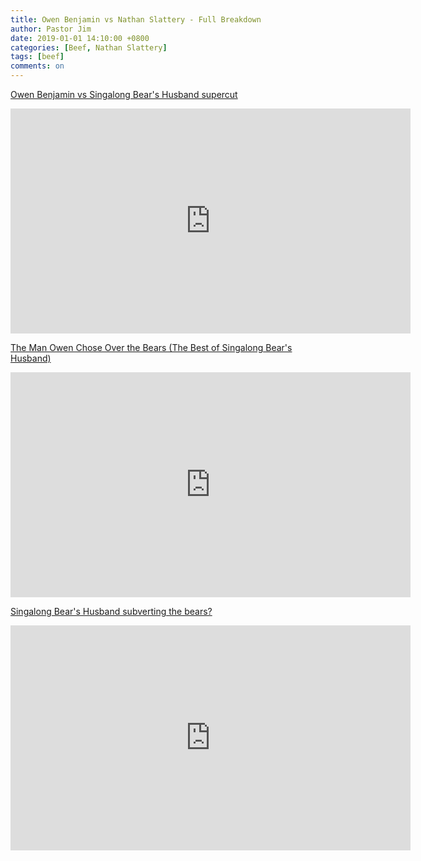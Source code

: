 ```yaml
---
title: Owen Benjamin vs Nathan Slattery - Full Breakdown
author: Pastor Jim
date: 2019-01-01 14:10:00 +0800
categories: [Beef, Nathan Slattery]
tags: [beef]
comments: on
---
```


 [Owen Benjamin vs Singalong Bear's Husband supercut](https://www.bitchute.com/video/KnZ6WtNdZYK0/) 
<iframe width="640" height="360" scrolling="no" frameborder="0" style="border: none;" src="https://www.bitchute.com/embed/KnZ6WtNdZYK0/"></iframe>



 [The Man Owen Chose Over the Bears (The Best of Singalong Bear's Husband)](https://www.bitchute.com/video/l7jQ1lyBPZrL/) 

<iframe width="640" height="360" scrolling="no" frameborder="0" style="border: none;" src="https://www.bitchute.com/embed/l7jQ1lyBPZrL/"></iframe>



 [Singalong Bear's Husband subverting the bears?](https://www.bitchute.com/video/VzfV1dAxAtrP/) 

 <iframe width="640" height="360" scrolling="no" frameborder="0" style="border: none;" src="https://www.bitchute.com/embed/VzfV1dAxAtrP/"></iframe>

 

